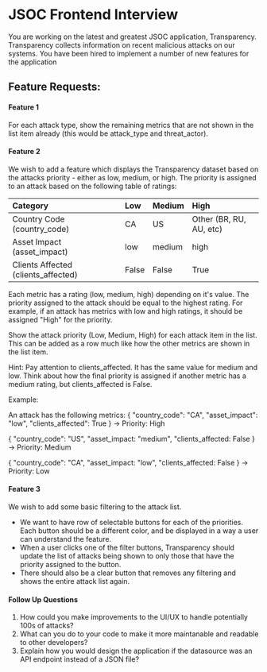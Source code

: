 # JSOC Frontend Interview

You are working on the latest and greatest JSOC application, Transparency. Transparency collects information on recent malicious attacks on our systems. You have been hired to implement a number of new features for the application

## Feature Requests:

#### Feature 1

For each attack type, show the remaining metrics that are not shown in the list item already (this would be attack_type and threat_actor).

#### Feature 2

We wish to add a feature which displays the Transparency dataset based on the attacks priority - either as low, medium, or high. The priority is assigned to an attack based on the following table of ratings:

| Category                            | Low   | Medium | High                    |
| :---------------------------------- | :---- | :----- | :---------------------- |
| Country Code (country_code)         | CA    | US     | Other (BR, RU, AU, etc) |
| Asset Impact (asset_impact)         | low   | medium | high                    |
| Clients Affected (clients_affected) | False | False  | True                    |

Each metric has a rating (low, medium, high) depending on it's value. The priority assigned to the attack should be equal to the highest rating. For example, if an attack has metrics with low and high ratings, it should be assigned "High" for the priority.

Show the attack priority (Low, Medium, High) for each attack item in the list. This can be added as a row much like how the other metrics are shown in the list item.

Hint: Pay attention to clients_affected. It has the same value for medium and low. Think about how the final priority is assigned if another metric has a medium rating, but clients_affected is False.

Example:

An attack has the following metrics:
{
"country_code": "CA",
"asset_impact": "low",
"clients_affected": True
}
-> Priority: High

{
"country_code": "US",
"asset_impact: "medium",
"clients_affected: False
}
-> Priority: Medium

{
"country_code": "CA",
"asset_impact: "low",
"clients_affected: False
}
-> Priority: Low

#### Feature 3

We wish to add some basic filtering to the attack list.

- We want to have row of selectable buttons for each of the priorities. Each button should be a different color, and be displayed in a way a user can understand the feature.
- When a user clicks one of the filter buttons, Transparency should update the list of attacks being shown to only those that have the priority assigned to the button.
- There should also be a clear button that removes any filtering and shows the entire attack list again.

#### Follow Up Questions

1. How could you make improvements to the UI/UX to handle potentially 100s of attacks?
2. What can you do to your code to make it more maintanable and readable to other developers?
3. Explain how you would design the application if the datasource was an API endpoint instead of a JSON file?
